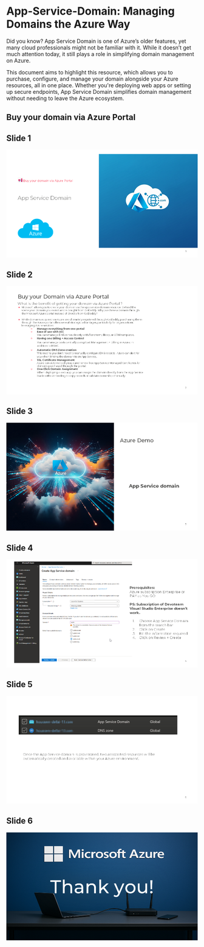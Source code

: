 # App-Service-Domain: Managing Domains the Azure Way
Did you know? App Service Domain is one of Azure’s older features, yet many cloud professionals might not be familiar with it. While it doesn’t get much attention today, it still plays a role in simplifying domain management on Azure.

This document aims to highlight this resource, which allows you to purchase, configure, and manage your domain alongside your Azure resources, all in one place. Whether you're deploying web apps or setting up secure endpoints, App Service Domain simplifies domain management without needing to leave the Azure ecosystem.


## Buy your domain via Azure Portal

## Slide 1
![Slide 1](slides/Slide1.png)

## Slide 2
![Slide 2](slides/Slide2.png)

## Slide 3
![Slide 3](slides/Slide3.png)

## Slide 4
![Slide 4](slides/Slide4.png)

## Slide 5
![Slide 5](slides/Slide5.png)

## Slide 6
![Slide 6](slides/Slide6.png)

